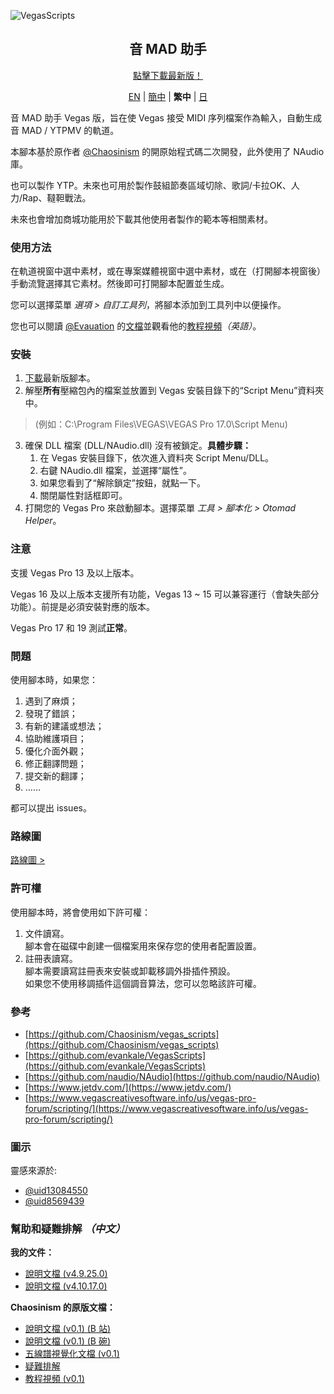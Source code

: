 ![VegasScripts](https://github.com/otomad/VegasScripts/blob/winform/banner.png?raw=true)
<h2 align="center">音 MAD 助手</h2>
<div align="center">
	<p><a href="https://github.com/otomad/VegasScripts/releases/latest">點擊下載最新版！</a></p>
	<p>
		<a href="README.md">EN</a> |
		<a href="README_zh-CN.md">簡中</a> |
		<strong>繁中</strong> |
		<a href="README_ja-JP.md">日</a>
	</p>
</div>

音 MAD 助手 Vegas 版，旨在使 Vegas 接受 MIDI 序列檔案作為輸入，自動生成音 MAD / YTPMV 的軌道。

本腳本基於原作者 [@Chaosinism](https://github.com/Chaosinism) 的開原始程式碼二次開發，此外使用了 NAudio 庫。

也可以製作 YTP。未來也可用於製作鼓組節奏區域切除、歌詞/卡拉OK、人力/Rap、韃靼戰法。

未來也會增加商城功能用於下載其他使用者製作的範本等相關素材。

### 使用方法
在軌道視窗中選中素材，或在專案媒體視窗中選中素材，或在（打開腳本視窗後）手動流覽選擇其它素材。然後即可打開腳本配置並生成。

您可以選擇菜單 *選項 > 自訂工具列*，將腳本添加到工具列中以便操作。

您也可以閱讀 [@Evauation](https://github.com/Evauation) 的[文檔](https://docs.google.com/document/d/1PEkh0_WFDLUAYGD-YzIDNXUQiAKqogEvpuRQhfqz9ng/edit)並觀看他的[教程視頻](https://www.youtube.com/watch?v=8vSpzgL_86A)*（英語）*。

### 安裝
1. [下載](https://github.com/otomad/VegasScripts/releases/latest)最新版腳本。
2. 解壓**所有**壓縮包內的檔案並放置到 Vegas 安裝目錄下的“Script Menu”資料夾中。
> (例如：C:\Program Files\VEGAS\VEGAS Pro 17.0\Script Menu)
3. 確保 DLL 檔案 (DLL/NAudio.dll) 沒有被鎖定。**具體步驟：**
	1. 在 Vegas 安裝目錄下，依次進入資料夾 Script Menu/DLL。
	2. 右鍵 NAudio.dll 檔案，並選擇“屬性”。
	3. 如果您看到了“解除鎖定”按鈕，就點一下。
	4. 關閉屬性對話框即可。
4. 打開您的 Vegas Pro 來啟動腳本。選擇菜單 *工具 > 腳本化 > Otomad Helper*。

### **注意**
支援 Vegas Pro 13 及以上版本。

Vegas 16 及以上版本支援所有功能，Vegas 13 ~ 15 可以兼容運行（會缺失部分功能）。前提是必須安裝對應的版本。

Vegas Pro 17 和 19 測試**正常**。

### 問題
使用腳本時，如果您：
1. 遇到了麻煩；
2. 發現了錯誤；
3. 有新的建議或想法；
4. 協助維護項目；
5. 優化介面外觀；
6. 修正翻譯問題；
7. 提交新的翻譯；
8. ……

都可以提出 issues。

### 路線圖
[路線圖 >](ROADMAP.md)

### 許可權
使用腳本時，將會使用如下許可權：
1. 文件讀寫。<br />
	腳本會在磁碟中創建一個檔案用來保存您的使用者配置設置。
2. 註冊表讀寫。<br />
	腳本需要讀寫註冊表來安裝或卸載移調外掛插件預設。<br />
	如果您不使用移調插件這個調音算法，您可以忽略該許可權。

### 參考
* [https://github.com/Chaosinism/vegas_scripts](https://github.com/Chaosinism/vegas_scripts)
* [https://github.com/evankale/VegasScripts](https://github.com/evankale/VegasScripts)
* [https://github.com/naudio/NAudio](https://github.com/naudio/NAudio)
* [https://www.jetdv.com/](https://www.jetdv.com/)
* [https://www.vegascreativesoftware.info/us/vegas-pro-forum/scripting/](https://www.vegascreativesoftware.info/us/vegas-pro-forum/scripting/)

### 圖示
靈感來源於:
* [@uid13084550](https://space.bilibili.com/13084550)
* [@uid8569439](https://space.bilibili.com/8569439)

### 幫助和疑難排解 *（中文）*
**我的文件：**
* [說明文檔 (v4.9.25.0)](https://www.bilibili.com/read/cv13335178)
* [說明文檔 (v4.10.17.0)](https://www.bilibili.com/read/cv13614419)

**Chaosinism 的原版文檔：**
* [說明文檔 (v0.1) (B 站)](https://www.bilibili.com/read/cv392013)
* [說明文檔 (v0.1) (B 碗)](https://bowlroll.net/user/261124)
* [五線譜視覺化文檔 (v0.1)](https://www.bilibili.com/read/cv1027442)
* [疑難排解](https://www.bilibili.com/read/cv495309)
* [教程視頻 (v0.1)](https://www.bilibili.com/video/av22226321)
